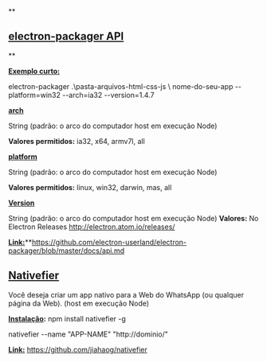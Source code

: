 **

[electron-packager API](#electron-packager%20API)
---------------------

**

**[Exemplo curto:](#Exemplo%20curto:)**


electron-packager .\pasta-arquivos-html-css-js \ nome-do-seu-app --platform=win32 --arch=ia32 --version=1.4.7

**[arch](#arch)**

String (padrão: o arco do computador host em execução Node)

**Valores permitidos:**  ia32, x64, armv7l, all


**[platform](#platform)**

String (padrão: o arco do computador host em execução Node)

**Valores permitidos:** linux, win32, darwin, mas, all

**[Version](#Version)**

String (padrão: o arco do computador host em execução Node)
**Valores:** No Electron Releases http://electron.atom.io/releases/

[**Link:**](#Link)**https://github.com/electron-userland/electron-packager/blob/master/docs/api.md

[Nativefier](#Nativefier)
----------
Você deseja criar um app nativo para a Web do WhatsApp (ou qualquer página da Web). (host em execução Node)

**[Instalação](#Instala%C3%A7%C3%A3o):**
npm install nativefier -g

nativefier --name "APP-NAME" "http://dominio/"

**[Link:](#link)** https://github.com/jiahaog/nativefier
